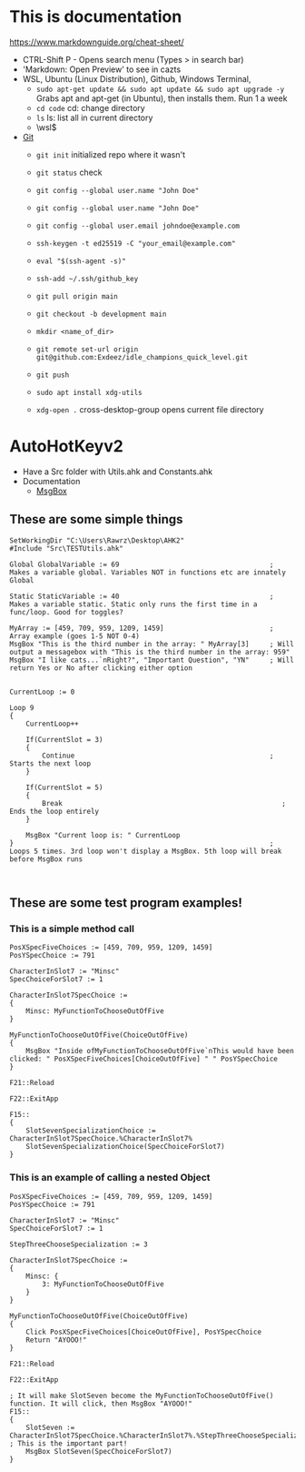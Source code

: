 # This is documentation
https://www.markdownguide.org/cheat-sheet/

- CTRL-Shift P - Opens search menu (Types > in search bar)
- 'Markdown: Open Preview' to see in cazts
- WSL, Ubuntu (Linux Distribution), Github, Windows Terminal, 
    - `sudo apt-get update && sudo apt update && sudo apt upgrade -y` Grabs apt and apt-get (in Ubuntu), then installs them. Run 1 a week
    - `cd code` cd: change directory
    - `ls` ls: list all in current directory
    - \\wsl$
- [Git](https://git-scm.com/doc)
    - `git init` initialized repo where it wasn't
    - `git status` check
    - `git config --global user.name "John Doe"`
    - `git config --global user.name "John Doe"`
    - `git config --global user.email johndoe@example.com`
    - `ssh-keygen -t ed25519 -C "your_email@example.com"`

    - `eval "$(ssh-agent -s)"`
    - `ssh-add ~/.ssh/github_key`
    - `git pull origin main`
    - `git checkout -b development main`

    - `mkdir <name_of_dir>`
    - `git remote set-url origin git@github.com:Exdeez/idle_champions_quick_level.git`
    - `git push`
    - `sudo apt install xdg-utils`
    - `xdg-open .` cross-desktop-group opens current file directory

# AutoHotKeyv2
- Have a Src folder with Utils.ahk and Constants.ahk
- Documentation
    - [MsgBox](https://documentation.help/AHK_H-2.0/MsgBox.htm)

## These are some simple things
```autohotkey 
SetWorkingDir "C:\Users\Rawrz\Desktop\AHK2" 
#Include "Src\TESTUtils.ahk"
```
```autohotkey
Global GlobalVariable := 69                                     ; Makes a variable global. Variables NOT in functions etc are innately Global
```
```autohotkey
Static StaticVariable := 40                                     ; Makes a variable static. Static only runs the first time in a func/loop. Good for toggles?
```
```autohotkey
MyArray := [459, 709, 959, 1209, 1459]                          ; Array example (goes 1-5 NOT 0-4) 
MsgBox "This is the third number in the array: " MyArray[3]     ; Will output a messagebox with "This is the third number in the array: 959"
MsgBox "I like cats...`nRight?", "Important Question", "YN"     ; Will return Yes or No after clicking either option
```
```autohotkey

```
```autohotkey
CurrentLoop := 0

Loop 9 
{
    CurrentLoop++

    If(CurrentSlot = 3)
    {
        Continue                                                ; Starts the next loop
    }

    If(CurrentSlot = 5)
    {
        Break                                                      ; Ends the loop entirely
    }

    MsgBox "Current loop is: " CurrentLoop
}                                                               ; Loops 5 times. 3rd loop won't display a MsgBox. 5th loop will break before MsgBox runs
```
```autohotkey

```
```autohotkey

```
## These are some test program examples!
### This is a simple method call
```autohotkey
PosXSpecFiveChoices := [459, 709, 959, 1209, 1459]
PosYSpecChoice := 791

CharacterInSlot7 := "Minsc"
SpecChoiceForSlot7 := 1

CharacterInSlot7SpecChoice := 
{
    Minsc: MyFunctionToChooseOutOfFive
}

MyFunctionToChooseOutOfFive(ChoiceOutOfFive)
{
    MsgBox "Inside ofMyFunctionToChooseOutOfFive`nThis would have been clicked: " PosXSpecFiveChoices[ChoiceOutOfFive] " " PosYSpecChoice
}

F21::Reload

F22::ExitApp

F15::
{
    SlotSevenSpecializationChoice := CharacterInSlot7SpecChoice.%CharacterInSlot7%
    SlotSevenSpecializationChoice(SpecChoiceForSlot7)
}
```
### This is an example of calling a nested Object
```autohotkey
PosXSpecFiveChoices := [459, 709, 959, 1209, 1459]
PosYSpecChoice := 791

CharacterInSlot7 := "Minsc"
SpecChoiceForSlot7 := 1

StepThreeChooseSpecialization := 3

CharacterInSlot7SpecChoice := 
{
    Minsc: {
        3: MyFunctionToChooseOutOfFive
    } 
}

MyFunctionToChooseOutOfFive(ChoiceOutOfFive)
{
    Click PosXSpecFiveChoices[ChoiceOutOfFive], PosYSpecChoice
    Return "AYOOO!"
}

F21::Reload

F22::ExitApp

; It will make SlotSeven become the MyFunctionToChooseOutOfFive() function. It will click, then MsgBox "AYOOO!"
F15::
{
    SlotSeven := CharacterInSlot7SpecChoice.%CharacterInSlot7%.%StepThreeChooseSpecialization% ; This is the important part!
    MsgBox SlotSeven(SpecChoiceForSlot7)
}
``` 
